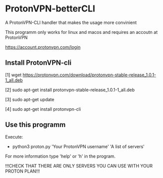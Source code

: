 # ProtonVPN-betterCLI
A ProtonVPN-CLI handler that makes the usage more convinient

This programm only works for linux and macos and requires an accoutn at ProtonVPN

https://account.protonvpn.com/login



## Install ProtonVPN-cli

[1] wget https://protonvpn.com/download/protonvpn-stable-release_1.0.1-1_all.deb

[2] sudo apt-get install protonvpn-stable-release_1.0.1-1_all.deb

[3] sudo apt-get update

[4] sudo apt-get install protonvpn-cli



## Use this programm
Execute:
- python3 proton.py 'Your ProtonVPN username' 'A list of servers'
  
  
For more information type 'help' or 'h' in the program. 
  
 !!!CHECK THAT THERE ARE ONLY SERVERS YOU CAN USE WITH YOUR PROTON PLAN!!!
